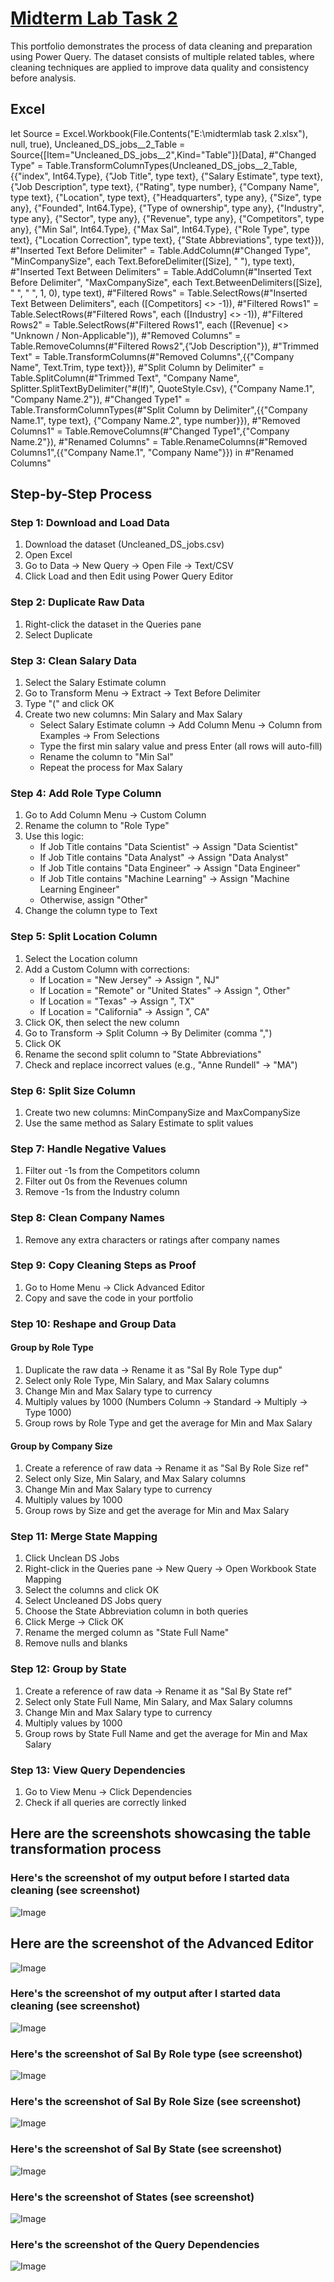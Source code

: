 # [Midterm Lab Task 2](https://github.com/user-attachments/files/19111495/Midterm.Lab.Task.2.xlsx)
This portfolio demonstrates the process of data cleaning and preparation using Power Query. The dataset consists of multiple related tables, where cleaning techniques are applied to improve data quality and consistency before analysis.

## Excel
let
    Source = Excel.Workbook(File.Contents("E:\midtermlab task 2.xlsx"), null, true),
    Uncleaned_DS_jobs__2_Table = Source{[Item="Uncleaned_DS_jobs__2",Kind="Table"]}[Data],
    #"Changed Type" = Table.TransformColumnTypes(Uncleaned_DS_jobs__2_Table,{{"index", Int64.Type}, {"Job Title", type text}, {"Salary Estimate", type text}, {"Job Description", type text}, {"Rating", type number}, {"Company Name", type text}, {"Location", type text}, {"Headquarters", type any}, {"Size", type any}, {"Founded", Int64.Type}, {"Type of ownership", type any}, {"Industry", type any}, {"Sector", type any}, {"Revenue", type any}, {"Competitors", type any}, {"Min Sal", Int64.Type}, {"Max Sal", Int64.Type}, {"Role Type", type text}, {"Location Correction", type text}, {"State Abbreviations", type text}}),
    #"Inserted Text Before Delimiter" = Table.AddColumn(#"Changed Type", "MinCompanySize", each Text.BeforeDelimiter([Size], " "), type text),
    #"Inserted Text Between Delimiters" = Table.AddColumn(#"Inserted Text Before Delimiter", "MaxCompanySize", each Text.BetweenDelimiters([Size], " ", " ", 1, 0), type text),
    #"Filtered Rows" = Table.SelectRows(#"Inserted Text Between Delimiters", each ([Competitors] <> -1)),
    #"Filtered Rows1" = Table.SelectRows(#"Filtered Rows", each ([Industry] <> -1)),
    #"Filtered Rows2" = Table.SelectRows(#"Filtered Rows1", each ([Revenue] <> "Unknown / Non-Applicable")),
    #"Removed Columns" = Table.RemoveColumns(#"Filtered Rows2",{"Job Description"}),
    #"Trimmed Text" = Table.TransformColumns(#"Removed Columns",{{"Company Name", Text.Trim, type text}}),
    #"Split Column by Delimiter" = Table.SplitColumn(#"Trimmed Text", "Company Name", Splitter.SplitTextByDelimiter("#(lf)", QuoteStyle.Csv), {"Company Name.1", "Company Name.2"}),
    #"Changed Type1" = Table.TransformColumnTypes(#"Split Column by Delimiter",{{"Company Name.1", type text}, {"Company Name.2", type number}}),
    #"Removed Columns1" = Table.RemoveColumns(#"Changed Type1",{"Company Name.2"}),
    #"Renamed Columns" = Table.RenameColumns(#"Removed Columns1",{{"Company Name.1", "Company Name"}})
in
    #"Renamed Columns"

## Step-by-Step Process
### Step 1: Download and Load Data  
1. Download the dataset (Uncleaned_DS_jobs.csv)  
2. Open Excel  
3. Go to Data → New Query → Open File → Text/CSV  
4. Click Load and then Edit using Power Query Editor  

### Step 2: Duplicate Raw Data  
1. Right-click the dataset in the Queries pane  
2. Select Duplicate  

### Step 3: Clean Salary Data  
1. Select the Salary Estimate column  
2. Go to Transform Menu → Extract → Text Before Delimiter  
3. Type "(" and click OK  
4. Create two new columns: Min Salary and Max Salary  
   - Select Salary Estimate column → Add Column Menu → Column from Examples → From Selections  
   - Type the first min salary value and press Enter (all rows will auto-fill)  
   - Rename the column to "Min Sal"  
   - Repeat the process for Max Salary  

### Step 4: Add Role Type Column  
1. Go to Add Column Menu → Custom Column  
2. Rename the column to "Role Type"  
3. Use this logic:  
   - If Job Title contains "Data Scientist" → Assign "Data Scientist"  
   - If Job Title contains "Data Analyst" → Assign "Data Analyst"  
   - If Job Title contains "Data Engineer" → Assign "Data Engineer"  
   - If Job Title contains "Machine Learning" → Assign "Machine Learning Engineer"  
   - Otherwise, assign "Other"  
4. Change the column type to Text  

### Step 5: Split Location Column  
1. Select the Location column  
2. Add a Custom Column with corrections:  
   - If Location = "New Jersey" → Assign ", NJ"  
   - If Location = "Remote" or "United States" → Assign ", Other"  
   - If Location = "Texas" → Assign ", TX"  
   - If Location = "California" → Assign ", CA"  
3. Click OK, then select the new column  
4. Go to Transform → Split Column → By Delimiter (comma ",")  
5. Click OK  
6. Rename the second split column to "State Abbreviations"  
7. Check and replace incorrect values (e.g., "Anne Rundell" → "MA")  

### Step 6: Split Size Column  
1. Create two new columns: MinCompanySize and MaxCompanySize  
2. Use the same method as Salary Estimate to split values  

### Step 7: Handle Negative Values  
1. Filter out -1s from the Competitors column  
2. Filter out 0s from the Revenues column  
3. Remove -1s from the Industry column  

### Step 8: Clean Company Names  
1. Remove any extra characters or ratings after company names  

### Step 9: Copy Cleaning Steps as Proof  
1. Go to Home Menu → Click Advanced Editor  
2. Copy and save the code in your portfolio  



### Step 10: Reshape and Group Data  
#### Group by Role Type  
1. Duplicate the raw data → Rename it as "Sal By Role Type dup"  
2. Select only Role Type, Min Salary, and Max Salary columns  
3. Change Min and Max Salary type to currency  
4. Multiply values by 1000 (Numbers Column → Standard → Multiply → Type 1000)  
5. Group rows by Role Type and get the average for Min and Max Salary  

#### Group by Company Size  
1. Create a reference of raw data → Rename it as "Sal By Role Size ref"  
2. Select only Size, Min Salary, and Max Salary columns  
3. Change Min and Max Salary type to currency  
4. Multiply values by 1000  
5. Group rows by Size and get the average for Min and Max Salary  


### Step 11: Merge State Mapping  
1. Click Unclean DS Jobs  
2. Right-click in the Queries pane → New Query → Open Workbook State Mapping  
3. Select the columns and click OK  
4. Select Uncleaned DS Jobs query  
5. Choose the State Abbreviation column in both queries  
6. Click Merge → Click OK  
7. Rename the merged column as "State Full Name"  
8. Remove nulls and blanks  



### Step 12: Group by State  
1. Create a reference of raw data → Rename it as "Sal By State ref"  
2. Select only State Full Name, Min Salary, and Max Salary columns  
3. Change Min and Max Salary type to currency  
4. Multiply values by 1000  
5. Group rows by State Full Name and get the average for Min and Max Salary  



### Step 13: View Query Dependencies  
1. Go to View Menu → Click Dependencies  
2. Check if all queries are correctly linked  

## Here are the screenshots showcasing the table transformation process
### Here's the screenshot of my output before I started data cleaning (see screenshot)
![Image](https://github.com/user-attachments/assets/38ea140c-bb3b-44c1-b2cb-a25601ea8467)
## Here are the screenshot of the Advanced Editor
![Image](https://github.com/user-attachments/assets/363e27b5-76d2-4561-8907-6718216a3d45)
### Here's the screenshot of my output after I started data cleaning (see screenshot)
![Image](https://github.com/user-attachments/assets/dd368a40-ad15-4159-a5dd-3ab372efe33d)


### Here's the screenshot of Sal By Role type (see screenshot)
![Image](https://github.com/user-attachments/assets/4a2b5298-8a0b-4440-8e83-de4f0810d89d)
### Here's the screenshot of Sal By Role Size (see screenshot)
![Image](https://github.com/user-attachments/assets/f193001b-6da3-46fa-aa36-877f20cefc81)
### Here's the screenshot of Sal By State (see screenshot)
![Image](https://github.com/user-attachments/assets/d6e69440-32be-4cbf-af2c-5d8a99dfdcbc)
### Here's the screenshot of States (see screenshot)
![Image](https://github.com/user-attachments/assets/8c402690-1e7a-4253-899d-e0f74b6e302a)
### Here's the screenshot of the Query Dependencies
![Image](https://github.com/user-attachments/assets/e964092b-b535-4357-86aa-13795196b172)

